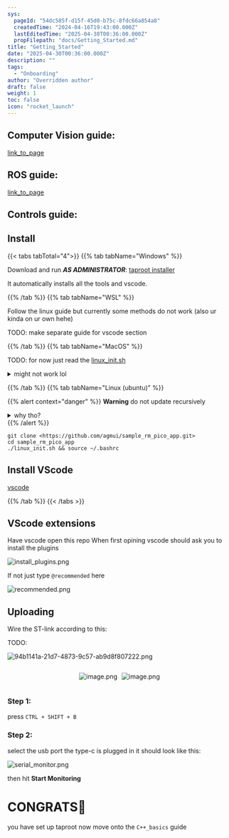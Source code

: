 ```yaml
---
sys:
  pageId: "54dc585f-d15f-45d0-b75c-8fdc66a854a8"
  createdTime: "2024-04-16T19:43:00.000Z"
  lastEditedTime: "2025-04-30T00:36:00.000Z"
  propFilepath: "docs/Getting_Started.md"
title: "Getting_Started"
date: "2025-04-30T00:36:00.000Z"
description: ""
tags:
  - "Onboarding"
author: "Overridden author"
draft: false
weight: 1
toc: false
icon: "rocket_launch"
---
```


## Computer Vision guide:

[link_to_page](86d45bc0-388b-4d26-8848-44f255f73d0e)

## ROS guide:

[link_to_page](3c76c1de-ec8f-46d6-8b0a-294005edc2d5)

## Controls guide:

## Install

{{< tabs tabTotal="4">}}
{{% tab tabName="Windows" %}}

Download and run _**AS ADMINISTRATOR**_: [taproot installer](https://github.com/Thornbots/TeachingFreshies/releases/tag/1.0)

It automatically installs all the tools and vscode.

{{% /tab %}}
{{% tab tabName="WSL" %}}

Follow the linux guide but currently some methods do not work (also ur kinda on ur own hehe)

TODO: make separate guide for vscode section

{{% /tab %}}
{{% tab tabName="MacOS" %}}

TODO: for now just read the [linux_init.sh](https://github.com/agmui/sample_rm_pico_app/blob/main/linux_init.sh)

<details>
<summary>might not work lol</summary>

`brew install libusb pkg-config`

Next install: [vscode](https://code.visualstudio.com/Download)

</details>

{{% /tab %}}
{{% tab tabName="Linux (ubuntu)" %}}

{{% alert context="danger" %}}
**Warning** do not update recursively
<details>
<summary>why tho?</summary>
There are some submodules that may go on for a while (like tinyusb) and I highly
recommend you don't need to get them.
If you want to see what submodules I update just look in `linux_init.sh`
</details>
{{% /alert %}}

```shell
git clone <https://github.com/agmui/sample_rm_pico_app.git>
cd sample_rm_pico_app
./linux_init.sh && source ~/.bashrc
```

## Install VScode

[vscode](https://code.visualstudio.com/Download)

{{% /tab %}}
{{< /tabs >}}

## VScode extensions

Have vscode open this repo
When first opining vscode should ask you to install the plugins

![install_plugins.png](https://prod-files-secure.s3.us-west-2.amazonaws.com/d518164a-d88e-44d1-a4ee-3adb3bd8bce0/89bd30f0-1825-4e77-867b-0a41ce370880/install_plugins.png?X-Amz-Algorithm=AWS4-HMAC-SHA256&X-Amz-Content-Sha256=UNSIGNED-PAYLOAD&X-Amz-Credential=ASIAZI2LB466QWJ2REWR%2F20250504%2Fus-west-2%2Fs3%2Faws4_request&X-Amz-Date=20250504T050831Z&X-Amz-Expires=3600&X-Amz-Security-Token=IQoJb3JpZ2luX2VjEGUaCXVzLXdlc3QtMiJHMEUCIQCMbD8k14Ygs3dO1iEhfVcsidkVQSp3JYrADUlVaQtYawIgELCPue6%2BPsRP%2BVd1HttUJX4Wpai8akau9tEZk%2FlRQ4oqiAQI%2Fv%2F%2F%2F%2F%2F%2F%2F%2F%2F%2FARAAGgw2Mzc0MjMxODM4MDUiDHFn%2FID7MNCWTQvt9SrcA%2BiOLtmqlrjjSkOpeh1nET%2B6I1lkTB2Cv1BdVMM3XSojUu%2B9RlYZmzRxQGLyy1xgGfBBZDQS7LEmIoSYyv5F5LGJT2A4Vn5gdT8vitvvWaiF4Y0QX3%2BQDHH1fP6b0FXyiR3E8CBDNCAzk4XDw5D322cY85jp6ORNHM2mc2RJFvR5nEzMEJppPPHQxHLNRpECSRLCq4A1%2B1qGKjxEyJ9Q287mDa%2BQ5bqPVc0X5giPAXqKrPnP9Qubb%2BybJ8p5QYZsCp6vlGN7aRtcW1FngRRl92DbD7OGNBioye2zYWNydzFbVb7vl7jG1smbgd%2BHlbJhPzeu1T16gzG%2BnKU0nuFYztP1MmP90DhctvUyob9uoVq%2FOsEEh5irtdChx8tJiCqoQ8Y%2Fxol0bRIoHbVsYvI8V%2F0TICtqNvPYI%2FqxNfAt%2FV3pVT%2BaD5KPBnfbZBii2sN2SM1Wwa8RgSDHxC21hwYxl54pu58nrtT3wp7ShuVCu1vGikM3kNeSFx5wGkAky8pXoEB0nTGLY6y93Ky2GNWH8mM0nG08vWVVVXUsNhEmvCsCTrEBY8UeIockhjFVKwS%2BcW%2BlCv3sUIOCAxEttsfdET6ZGhhcelBhKtsViZIlcOzGbm1e1aCPqi4zU1r%2BMLDr28AGOqUBUZNe2%2F%2FzP28UdK0EzKp5yKzVwd39u4pFLA3cngsMxGCqoU%2BBBALx0avw2NY99lRA%2FgGykFbKpOmYQUeX2J1jgo0IKrSJZyfvm2LJl%2BlNcaWlIJPjPkFossUqiX%2BtmN2kJ6gCnXJWxJLb4W8%2FRGEOHpsKP5tq35dmm2XY67EY%2FYsLXdOO9LMWQPkxD8qUPw22%2FR%2FWMP%2BE96XcVguGSkQKq8dMjv7%2B&X-Amz-Signature=e24214fae7670f79851b22cc28b3f2e5dcf7928d70482bb9fb9a7094b1e2a6aa&X-Amz-SignedHeaders=host&x-id=GetObject)

If not just type `@recommended` here  

![recommended.png](https://prod-files-secure.s3.us-west-2.amazonaws.com/d518164a-d88e-44d1-a4ee-3adb3bd8bce0/61e661e9-5d85-4dfc-be0d-8d2097a5e793/recommended.png?X-Amz-Algorithm=AWS4-HMAC-SHA256&X-Amz-Content-Sha256=UNSIGNED-PAYLOAD&X-Amz-Credential=ASIAZI2LB466QWJ2REWR%2F20250504%2Fus-west-2%2Fs3%2Faws4_request&X-Amz-Date=20250504T050831Z&X-Amz-Expires=3600&X-Amz-Security-Token=IQoJb3JpZ2luX2VjEGUaCXVzLXdlc3QtMiJHMEUCIQCMbD8k14Ygs3dO1iEhfVcsidkVQSp3JYrADUlVaQtYawIgELCPue6%2BPsRP%2BVd1HttUJX4Wpai8akau9tEZk%2FlRQ4oqiAQI%2Fv%2F%2F%2F%2F%2F%2F%2F%2F%2F%2FARAAGgw2Mzc0MjMxODM4MDUiDHFn%2FID7MNCWTQvt9SrcA%2BiOLtmqlrjjSkOpeh1nET%2B6I1lkTB2Cv1BdVMM3XSojUu%2B9RlYZmzRxQGLyy1xgGfBBZDQS7LEmIoSYyv5F5LGJT2A4Vn5gdT8vitvvWaiF4Y0QX3%2BQDHH1fP6b0FXyiR3E8CBDNCAzk4XDw5D322cY85jp6ORNHM2mc2RJFvR5nEzMEJppPPHQxHLNRpECSRLCq4A1%2B1qGKjxEyJ9Q287mDa%2BQ5bqPVc0X5giPAXqKrPnP9Qubb%2BybJ8p5QYZsCp6vlGN7aRtcW1FngRRl92DbD7OGNBioye2zYWNydzFbVb7vl7jG1smbgd%2BHlbJhPzeu1T16gzG%2BnKU0nuFYztP1MmP90DhctvUyob9uoVq%2FOsEEh5irtdChx8tJiCqoQ8Y%2Fxol0bRIoHbVsYvI8V%2F0TICtqNvPYI%2FqxNfAt%2FV3pVT%2BaD5KPBnfbZBii2sN2SM1Wwa8RgSDHxC21hwYxl54pu58nrtT3wp7ShuVCu1vGikM3kNeSFx5wGkAky8pXoEB0nTGLY6y93Ky2GNWH8mM0nG08vWVVVXUsNhEmvCsCTrEBY8UeIockhjFVKwS%2BcW%2BlCv3sUIOCAxEttsfdET6ZGhhcelBhKtsViZIlcOzGbm1e1aCPqi4zU1r%2BMLDr28AGOqUBUZNe2%2F%2FzP28UdK0EzKp5yKzVwd39u4pFLA3cngsMxGCqoU%2BBBALx0avw2NY99lRA%2FgGykFbKpOmYQUeX2J1jgo0IKrSJZyfvm2LJl%2BlNcaWlIJPjPkFossUqiX%2BtmN2kJ6gCnXJWxJLb4W8%2FRGEOHpsKP5tq35dmm2XY67EY%2FYsLXdOO9LMWQPkxD8qUPw22%2FR%2FWMP%2BE96XcVguGSkQKq8dMjv7%2B&X-Amz-Signature=02bfd906d0df407ad994be6396806b4dbc97321f2d9312b83d332fb9671e7643&X-Amz-SignedHeaders=host&x-id=GetObject)

## Uploading

Wire the ST-link according to this:

TODO:

![94b1141a-21d7-4873-9c57-ab9d8f807222.png](https://prod-files-secure.s3.us-west-2.amazonaws.com/d518164a-d88e-44d1-a4ee-3adb3bd8bce0/e5fad17d-ab82-4300-9f4c-505ab4b1202c/94b1141a-21d7-4873-9c57-ab9d8f807222.png?X-Amz-Algorithm=AWS4-HMAC-SHA256&X-Amz-Content-Sha256=UNSIGNED-PAYLOAD&X-Amz-Credential=ASIAZI2LB466QWJ2REWR%2F20250504%2Fus-west-2%2Fs3%2Faws4_request&X-Amz-Date=20250504T050831Z&X-Amz-Expires=3600&X-Amz-Security-Token=IQoJb3JpZ2luX2VjEGUaCXVzLXdlc3QtMiJHMEUCIQCMbD8k14Ygs3dO1iEhfVcsidkVQSp3JYrADUlVaQtYawIgELCPue6%2BPsRP%2BVd1HttUJX4Wpai8akau9tEZk%2FlRQ4oqiAQI%2Fv%2F%2F%2F%2F%2F%2F%2F%2F%2F%2FARAAGgw2Mzc0MjMxODM4MDUiDHFn%2FID7MNCWTQvt9SrcA%2BiOLtmqlrjjSkOpeh1nET%2B6I1lkTB2Cv1BdVMM3XSojUu%2B9RlYZmzRxQGLyy1xgGfBBZDQS7LEmIoSYyv5F5LGJT2A4Vn5gdT8vitvvWaiF4Y0QX3%2BQDHH1fP6b0FXyiR3E8CBDNCAzk4XDw5D322cY85jp6ORNHM2mc2RJFvR5nEzMEJppPPHQxHLNRpECSRLCq4A1%2B1qGKjxEyJ9Q287mDa%2BQ5bqPVc0X5giPAXqKrPnP9Qubb%2BybJ8p5QYZsCp6vlGN7aRtcW1FngRRl92DbD7OGNBioye2zYWNydzFbVb7vl7jG1smbgd%2BHlbJhPzeu1T16gzG%2BnKU0nuFYztP1MmP90DhctvUyob9uoVq%2FOsEEh5irtdChx8tJiCqoQ8Y%2Fxol0bRIoHbVsYvI8V%2F0TICtqNvPYI%2FqxNfAt%2FV3pVT%2BaD5KPBnfbZBii2sN2SM1Wwa8RgSDHxC21hwYxl54pu58nrtT3wp7ShuVCu1vGikM3kNeSFx5wGkAky8pXoEB0nTGLY6y93Ky2GNWH8mM0nG08vWVVVXUsNhEmvCsCTrEBY8UeIockhjFVKwS%2BcW%2BlCv3sUIOCAxEttsfdET6ZGhhcelBhKtsViZIlcOzGbm1e1aCPqi4zU1r%2BMLDr28AGOqUBUZNe2%2F%2FzP28UdK0EzKp5yKzVwd39u4pFLA3cngsMxGCqoU%2BBBALx0avw2NY99lRA%2FgGykFbKpOmYQUeX2J1jgo0IKrSJZyfvm2LJl%2BlNcaWlIJPjPkFossUqiX%2BtmN2kJ6gCnXJWxJLb4W8%2FRGEOHpsKP5tq35dmm2XY67EY%2FYsLXdOO9LMWQPkxD8qUPw22%2FR%2FWMP%2BE96XcVguGSkQKq8dMjv7%2B&X-Amz-Signature=b86946b9d60f4fe7f2a7d23c91b91e2c7a7410d63be46cbf556efc9b516dc871&X-Amz-SignedHeaders=host&x-id=GetObject)

<div style="display: flex;flex-direction: row; column-gap:10px; max-width: 630px;justify-content: center;">
<div>

![image.png](https://prod-files-secure.s3.us-west-2.amazonaws.com/d518164a-d88e-44d1-a4ee-3adb3bd8bce0/210ecb78-1116-4d7b-b9b7-2292f66fa2c2/image.png?X-Amz-Algorithm=AWS4-HMAC-SHA256&X-Amz-Content-Sha256=UNSIGNED-PAYLOAD&X-Amz-Credential=ASIAZI2LB46673QBPLE2%2F20250504%2Fus-west-2%2Fs3%2Faws4_request&X-Amz-Date=20250504T050837Z&X-Amz-Expires=3600&X-Amz-Security-Token=IQoJb3JpZ2luX2VjEGUaCXVzLXdlc3QtMiJHMEUCIFWdVa%2FVSi0VYqpSlGCKWBPDnbPTeMsIkLwCdL5VZLJ0AiEA5w9M5APHGXEn0ozApxNsG%2BCNJhG0BhslRk6cSof%2B0dkqiAQI%2Fv%2F%2F%2F%2F%2F%2F%2F%2F%2F%2FARAAGgw2Mzc0MjMxODM4MDUiDCbYj65F%2BoVQkUCNvyrcAxk6ElbfZFBz8ElOgsOVPGVhf1P0Ux5%2F99BP1gCHbYegzDVl8BJUYK1mQNsIsMYRmCXVskeCX1%2Ffq2iI36s5e7iTgxpRBeyvwbKUi4szH04bXjWxw7C1aE93gw1aKbjMakiXMNkCX8813Juth12w9L1979RFxWbK46ZidfAKW81JvcjNAdnr8wsDHzvd15fjsu15UjML7zp2JuF9735hRSol%2BNRIraNnnpz7b4roq4VK6tTnp1RvntVrYBBxT8Jd9oSyiwPeaO4jE0z3mglH9jKZ3K%2FyQY6u1FNnimPHIoEiGpA%2BksL2qVYFyT6f7awIP8RVjpNnKVH5Fu0Zc5tVsGfEm1X%2B%2FqmRdg0158Hm3z%2BNCpt5Rmyqud0llP2et51HRQdWiHW3t0PNapT1CW%2F6UUY6a290g1UTZCTXplG7MrpLDtRre7iyUI%2FDYK0VqJpis2ofpg7zLSlbMNveAg1fBcwyOLZbBZbnx9q0Bn1H62N4sVcTf0b2TkSz2DG6a2n3NnjoSj%2Bl9M6qWm24f1jNWbGn15G6uv%2F6wtScboTNPuUB6mYmzwi02S1c46bj9ClW7xErXXf1PreC0lp%2BboSKMifmbSk3pUO7wQFlJwZTtU6YcOc6px4ujyunuhdGMLzr28AGOqUBnz%2BYM3KvdGJ6g1emw%2Fks%2FsFeqyA1MftU%2FZ3UtSDuBj%2FXHV5M2H%2FcOOWJxyUbgesr3cxhUiKqsakumIy%2FqQ8KWTFIkSuyo9G%2Fc%2FCt06Phhp2Lu1OBQHglW3OpMv1bPl%2BXHbh08qzzAtBt6lK7qs4ThyXAR6xDMFbQAve0greb1dIkCY5edKF%2BPF9aE24xQbDjt8POQSY0NkWCfie7ezSun3MxsD7i&X-Amz-Signature=fdf87c23032ea247d1fb9dc554f86fa7d4237f2fc74e0958f2828690e9fabf66&X-Amz-SignedHeaders=host&x-id=GetObject)

</div>
<div>

![image.png](https://prod-files-secure.s3.us-west-2.amazonaws.com/d518164a-d88e-44d1-a4ee-3adb3bd8bce0/33a0fd0f-8ca6-4a86-8e09-26e95ded1fff/image.png?X-Amz-Algorithm=AWS4-HMAC-SHA256&X-Amz-Content-Sha256=UNSIGNED-PAYLOAD&X-Amz-Credential=ASIAZI2LB4666BJX2DT5%2F20250504%2Fus-west-2%2Fs3%2Faws4_request&X-Amz-Date=20250504T050837Z&X-Amz-Expires=3600&X-Amz-Security-Token=IQoJb3JpZ2luX2VjEGUaCXVzLXdlc3QtMiJHMEUCIHEsZWh1GiYzw3XV4Q3jOhWxTSvCSa%2Bb1iW150921rXsAiEA5JDmpmh5aUp%2FGsWcmtBQfSwH%2FEFzkB6MYAIvDH5nA7sqiAQI%2Fv%2F%2F%2F%2F%2F%2F%2F%2F%2F%2FARAAGgw2Mzc0MjMxODM4MDUiDC01LeIuvaFezHN1nircA%2FTm4tWthPpN5%2FQYeBmiKsuo8cbJ76mc2NASapmhfEktX30dJAG6w9BYR5Z8nzNDW73UMvJ9et9b%2FyKW%2FULtIbvB6jXIDaHg%2Ffxg2yomPekbY8Zrft9n2KIqzWhyowh%2FDUBBpRXMzf7Z1HVt0n2xMExrRY5bw6w45Kiuj6Ebg2QBoQ7SnKdnGnzlkAfsbby1E8qcNtwS4qejJapm%2FLIlyKSbVQt6dH2Xrkz%2FQzKsiNTe8a7vC%2FCeMXWutibXBjPNibkxhS1C1yvygkMgoywcFlPxY%2Fhgl1mwmQP6z%2BekB01G36n%2FdpNkffZD5jJQWL93Aw5sHxyCg%2FwPjsfW8AGB1sEkpvc7eDm%2FwxQeaf4modLl%2Be2eH7OK6irfne27pKPSjEQ0YgbKYpQht7hJrVbzzws8fPUlm48zfT7v7UBNhMVplZ4xZF71UE70U6q5Lzqdk8zOo2wNT1L5yIi0RXVSHOqFtVJBHw%2BcW0ZPQOATsg7IodOXbi8Nvc4xvid2ZcmjIdnS9TPOxHYgvWeG9mwlpeHDY0ysMDGzc5Uo8PQeNolEFcfod9esZt9Af1oselgg9xkDIZVFDx2kRHi%2BcM0zg3ZAS%2Bn8vSsrowfxkA4RVIMI6OyrT0BOSZakWWN1MKfr28AGOqUByDZ5qp0GJBtd8696EfS2hZR0EniZ37m5VREvV%2FdkOmvrn3ZXHsCQkbdYcPle7COeZi%2BzeeuGdMy7SwJOy4aAhUOCJSQ56Z3kEcWfsPd3S%2Bzp2ON9jrNb5yTlfTpSKrcBlrmLbxKHvtjIHXAr3eTcxQJJ12mv76ad3tERp4%2F%2BI20l8hCc8NG6bJy8dfXMT%2FqIGNZEIZUfBvJcDj5eU86JcrX%2BVrFe&X-Amz-Signature=2974e2747f07408394f244b86b0668f9995eca0bb7dea624572d94549deee5b9&X-Amz-SignedHeaders=host&x-id=GetObject)

</div>
</div>

### Step 1:

press `CTRL + SHIFT + B`

### Step 2:

select the usb port the type-c is plugged in it should look like this:

![serial_monitor.png](https://prod-files-secure.s3.us-west-2.amazonaws.com/d518164a-d88e-44d1-a4ee-3adb3bd8bce0/f03f4774-05d4-4393-b6a0-d5efb6d315ab/serial_monitor.png?X-Amz-Algorithm=AWS4-HMAC-SHA256&X-Amz-Content-Sha256=UNSIGNED-PAYLOAD&X-Amz-Credential=ASIAZI2LB466QWJ2REWR%2F20250504%2Fus-west-2%2Fs3%2Faws4_request&X-Amz-Date=20250504T050831Z&X-Amz-Expires=3600&X-Amz-Security-Token=IQoJb3JpZ2luX2VjEGUaCXVzLXdlc3QtMiJHMEUCIQCMbD8k14Ygs3dO1iEhfVcsidkVQSp3JYrADUlVaQtYawIgELCPue6%2BPsRP%2BVd1HttUJX4Wpai8akau9tEZk%2FlRQ4oqiAQI%2Fv%2F%2F%2F%2F%2F%2F%2F%2F%2F%2FARAAGgw2Mzc0MjMxODM4MDUiDHFn%2FID7MNCWTQvt9SrcA%2BiOLtmqlrjjSkOpeh1nET%2B6I1lkTB2Cv1BdVMM3XSojUu%2B9RlYZmzRxQGLyy1xgGfBBZDQS7LEmIoSYyv5F5LGJT2A4Vn5gdT8vitvvWaiF4Y0QX3%2BQDHH1fP6b0FXyiR3E8CBDNCAzk4XDw5D322cY85jp6ORNHM2mc2RJFvR5nEzMEJppPPHQxHLNRpECSRLCq4A1%2B1qGKjxEyJ9Q287mDa%2BQ5bqPVc0X5giPAXqKrPnP9Qubb%2BybJ8p5QYZsCp6vlGN7aRtcW1FngRRl92DbD7OGNBioye2zYWNydzFbVb7vl7jG1smbgd%2BHlbJhPzeu1T16gzG%2BnKU0nuFYztP1MmP90DhctvUyob9uoVq%2FOsEEh5irtdChx8tJiCqoQ8Y%2Fxol0bRIoHbVsYvI8V%2F0TICtqNvPYI%2FqxNfAt%2FV3pVT%2BaD5KPBnfbZBii2sN2SM1Wwa8RgSDHxC21hwYxl54pu58nrtT3wp7ShuVCu1vGikM3kNeSFx5wGkAky8pXoEB0nTGLY6y93Ky2GNWH8mM0nG08vWVVVXUsNhEmvCsCTrEBY8UeIockhjFVKwS%2BcW%2BlCv3sUIOCAxEttsfdET6ZGhhcelBhKtsViZIlcOzGbm1e1aCPqi4zU1r%2BMLDr28AGOqUBUZNe2%2F%2FzP28UdK0EzKp5yKzVwd39u4pFLA3cngsMxGCqoU%2BBBALx0avw2NY99lRA%2FgGykFbKpOmYQUeX2J1jgo0IKrSJZyfvm2LJl%2BlNcaWlIJPjPkFossUqiX%2BtmN2kJ6gCnXJWxJLb4W8%2FRGEOHpsKP5tq35dmm2XY67EY%2FYsLXdOO9LMWQPkxD8qUPw22%2FR%2FWMP%2BE96XcVguGSkQKq8dMjv7%2B&X-Amz-Signature=71ce74c02da755b906c9ccfb0398459e196b39772edd4f77cbcbebeb33b1667a&X-Amz-SignedHeaders=host&x-id=GetObject)

then hit **Start Monitoring**

# CONGRATS🎉

you have set up taproot now move onto the `C++_basics` guide
